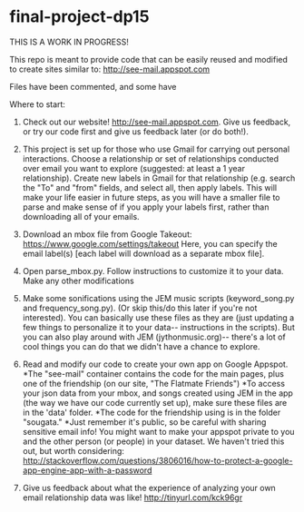 # final-project-dp15

THIS IS A WORK IN PROGRESS! 

This repo is meant to provide code that can be easily reused and modified to create sites similar to:
http://see-mail.appspot.com

Files have been commented, and some have

Where to start: 

1) Check out our website! 
http://see-mail.appspot.com. 
Give us feedback, or try our code first and give us feedback later (or do both!).

2) This project is set up for those who use Gmail for carrying out personal interactions.
Choose a relationship or set of relationships conducted over email you want to explore (suggested: at least a 1 year relationship). 
Create new labels in Gmail for that relationship (e.g. search the "To" and "from" fields, and select all, then apply labels. 
This will make your life easier in future steps, as you will have a smaller file to parse and make sense of if you apply your labels first,
rather than downloading all of your emails.

3) Download an mbox file from Google Takeout: https://www.google.com/settings/takeout
Here, you can specify the email label(s) [each label will download as a separate mbox file].

3) Open parse_mbox.py. Follow instructions to customize it to your data. Make any other modifications

4) Make some sonifications using the JEM music scripts (keyword_song.py and frequency_song.py). (Or skip this/do this later if you're not interested).
You can basically use these files as they are (just updating a few things to personalize it to your data-- instructions in the scripts).
But you can also play around with JEM (jythonmusic.org)-- there's a lot of cool things you can do that we didn't have a chance to explore.


6) Read and modify our code to create your own app on Google Appspot. 
*The "see-mail" container contains the code for the main pages, plus one of the friendship (on our site, "The Flatmate Friends")
*To access your json data from your mbox, and songs created using JEM in the app (the way we have our code currently set up), 
make sure these files are in the 'data' folder. 
*The code for the friendship using is in the folder "sougata."
*Just remember it's public, so be careful with sharing sensitive email info!
You might want to make your appspot private to you and the other person (or people) in your dataset.
We haven't tried this out, but worth considering:
http://stackoverflow.com/questions/3806016/how-to-protect-a-google-app-engine-app-with-a-password

7) Give us feedback about what the experience of analyzing your own email relationship data was like! http://tinyurl.com/kck96gr

